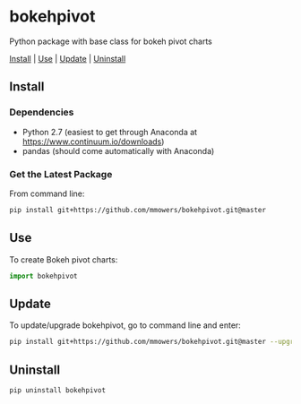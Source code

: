 # bokehpivot

Python package with base class for bokeh pivot charts

[Install](#install) | [Use](#use) | [Update](#update) | [Uninstall](#uninstall)

## Install

### Dependencies

- Python 2.7 (easiest to get through Anaconda at https://www.continuum.io/downloads)
- pandas (should come automatically with Anaconda)

### Get the Latest Package
From command line:
```bash
pip install git+https://github.com/mmowers/bokehpivot.git@master
```

## Use

To create Bokeh pivot charts:

```python
import bokehpivot


```

## Update

To update/upgrade bokehpivot, go to command line and enter:

```bash
pip install git+https://github.com/mmowers/bokehpivot.git@master --upgrade
```

## Uninstall

```
pip uninstall bokehpivot
```